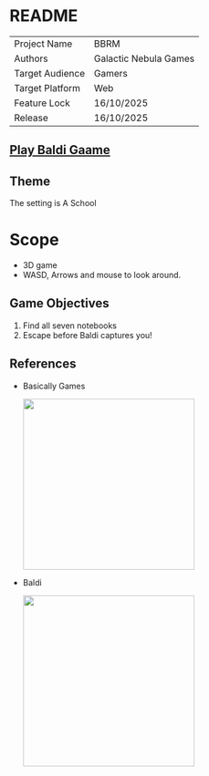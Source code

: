  
 # README

|                 |                              |
| --------------- | ---------------------------- |
| Project Name    | BBRM                     |
| Authors         | Galactic Nebula Games                 |
| Target Audience | Gamers|
| Target Platform | Web                 |
| Feature Lock    | 16/10/2025                  |
| Release         | 16/10/2025                     |

## [Play Baldi Gaame](REPLACE)

## Theme

The setting is A School

# Scope

- 3D game
- WASD, Arrows and mouse to look around.

## Game Objectives

1. Find all seven notebooks
2. Escape before Baldi captures you!


## References
- Basically Games
  
    <img width="300" src="https://encrypted-tbn0.gstatic.com/images?q=tbn:ANd9GcSJ20VqM4hSB9B_sBndamzrGn8EQHz2ljj7JvUsyIf72FM4jC_gZ4cvXN1QPNAU3Hp8X1k&usqp=CAU"/>

- Baldi
  
    <img width="300" src="https://static.wikia.nocookie.net/baldis-basics-in-education-and-learning/images/8/86/BasicallyGamesFacebook.png/revision/latest/scale-to-width-down/250?cb=20190811174915"/>